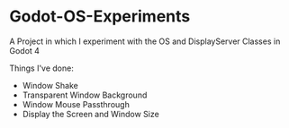 # Godot-OS-Experiments
A Project in which I experiment with the OS and DisplayServer Classes in Godot 4

Things I've done:
- Window Shake
- Transparent Window Background
- Window Mouse Passthrough
- Display the Screen and Window Size
